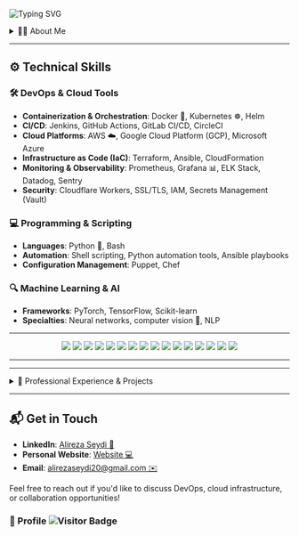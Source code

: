 ![Typing SVG](https://readme-typing-svg.demolab.com?font=Ubuntu+Mono&weight=300&pause=1000&color=00A909&width=435&lines=Hi+there+%F0%9F%91%8B+I'm+Alireza+Seydi;Welcome+to+my+Github+Profile!;I'm+an+Experienced+DevOps+Engineer;AI+Enthusiast;Always+Learning+New+Tech)
<details>
<summary> 👨‍💻 About Me </summary>

I’m a **Computer Engineering graduate** and an experienced **DevOps Engineer** with a focus on building scalable, secure, and highly optimized infrastructures. My expertise lies in orchestrating complex systems, streamlining CI/CD processes, and driving automation across development and operational environments.

I’m proficient in **Python** and **bash scripting**, and have a strong background in **cloud computing**, **containerization**, and **system performance tuning**. While my core focus is on DevOps engineering, I’m also passionate about **Artificial Intelligence** and its transformative impact on automation and intelligent monitoring.
</details>

---


## ⚙️ Technical Skills 

### 🛠️ **DevOps & Cloud Tools**
- **Containerization & Orchestration**: Docker 🐳, Kubernetes ☸️, Helm  
- **CI/CD**: Jenkins, GitHub Actions, GitLab CI/CD, CircleCI  
- **Cloud Platforms**: AWS ☁️, Google Cloud Platform (GCP), Microsoft Azure  
- **Infrastructure as Code (IaC)**: Terraform, Ansible, CloudFormation  
- **Monitoring & Observability**: Prometheus, Grafana 📊, ELK Stack, Datadog, Sentry  
- **Security**: Cloudflare Workers, SSL/TLS, IAM, Secrets Management (Vault)  

### 💻 **Programming & Scripting**
- **Languages**: Python 🐍, Bash  
- **Automation**: Shell scripting, Python automation tools, Ansible playbooks  
- **Configuration Management**: Puppet, Chef  

### 🔍 **Machine Learning & AI**
- **Frameworks**: PyTorch, TensorFlow, Scikit-learn  
- **Specialties**: Neural networks, computer vision 👀, NLP  



---

<p align="center">
  <!-- Languages -->
  <img src="https://img.shields.io/badge/-Python-0b5394?style=for-the-badge&logo=python&logoColor=white"/>
  <img src="https://img.shields.io/badge/-Bash_Scripting-5b5b5b?style=for-the-badge&logo=gnu-bash&logoColor=white"/>
  <img src="https://img.shields.io/badge/-DevOps-fff355?style=for-the-badge&logo=linux&logoColor=black"/>
  <!-- DevOps Tools -->
  <img src="https://img.shields.io/badge/-Docker-0db7ed?style=for-the-badge&logo=docker&logoColor=white"/>
  <img src="https://img.shields.io/badge/-Jenkins-D24939?style=for-the-badge&logo=jenkins&logoColor=white"/>
  <img src="https://img.shields.io/badge/-GitHub_Actions-0000?style=for-the-badge&logo=github-actions&logoColor=blue&color=white"/>
  <img src="https://img.shields.io/badge/-GitLab_CI/CD-59498b?style=for-the-badge&logo=gitlab&logoColor=white"/>
  <img src="https://img.shields.io/badge/-CircleCI-343434?style=for-the-badge&logo=circleci&logoColor=white"/>
  <!-- Cloud Platforms -->
  <img src="https://img.shields.io/badge/-AWS-232F3E?style=for-the-badge&logo=amazon-aws&logoColor=white"/>
  <img src="https://img.shields.io/badge/-Azure-0078D4?style=for-the-badge&logo=microsoft-azure&logoColor=white"/>
  <!-- Monitoring -->
  <img src="https://img.shields.io/badge/-Sentry-362D59?style=for-the-badge&logo=sentry&logoColor=white"/>
  <img src="https://img.shields.io/badge/-ELK_Stack-005571?style=for-the-badge&logo=elastic-stack&logoColor=white"/>
  <!-- Machine Learning -->
  <img src="https://img.shields.io/badge/-PyTorch-EE4C2C?style=for-the-badge&logo=pytorch&logoColor=white"/>
  <img src="https://img.shields.io/badge/-TensorFlow-FF6F00?style=for-the-badge&logo=tensorflow&logoColor=white"/>
  <!-- Embedded Systems -->
  <img src="https://img.shields.io/badge/-Arduino-00979D?style=for-the-badge&logo=arduino&logoColor=white"/>
  <img src="https://img.shields.io/badge/-Raspberry_Pi-A22846?style=for-the-badge&logo=raspberry-pi&logoColor=white"/>
</p>

---


---

<details>
  <summary>💼 Professional Experience & Projects</summary>

1. **Full System Migration and Optimization**  
   - Migrated a complex system with three frontends, three backends, and three large databases from shared hosting to VPS.  
   - Dockerized the entire stack and implemented seamless CI/CD pipelines using **special deployment strategies** to ensure zero downtime during rollouts.  
   - Handled CDN and server security, improved backend responsiveness from 45 to over 1000 requests per second, and optimized resource usage to below 25%.  
   - Implemented DDoS protection and scalable infrastructure despite the system’s monolithic origins.  

2. **WordPress Performance Optimization**  
   - Optimized a WordPress site’s response time from 12 seconds to 2 seconds on VPS, enhancing GTmetrix scores from F to D.  

3. **Dockerization & CI/CD**  
   - Dockerized multiple projects with minimal image sizes and automated deployment to private registries.  
   - Streamlined multi-environment CI/CD processes to enable rapid deployments.  

4. **Code Security & Quality Assurance**  
   - Integrated **SonarQube** and **vulnerability scanning tools** into CI/CD pipelines to ensure code quality and secure codebases.  

5. **Custom Testing Framework Integration**  
   - Integrated test scripts, developed by various department heads, into CI/CD pipelines to provide real-time feedback on code stability and functionality during the development lifecycle.  

6. **Advanced Logging & Monitoring**  
   - Designed a robust logging and monitoring system with **Sentry** and **ELK Stack**, ensuring real-time issue tracking and granular visibility into application performance.  
   - Implemented log rotation and access management to optimize log processing and storage.  

7. **Role-Based Access Control (RBAC)**  
   - Developed a comprehensive RBAC system for CI/CD pipelines and infrastructure, allowing granular access to logs, monitoring dashboards, and deployment reports.  
   - Enabled developers and stakeholders to access relevant data and self-troubleshoot issues without escalating to higher roles.  

8. **Server-Side Caching**  
   - Implemented intelligent caching mechanisms to reduce response times and boost application performance.  

9. **Custom Notification Systems**  
   - Built notification integrations for Slack, Telegram, Discord, and email with detailed context, user activity tracking, and push details.  

10. **Automation & Infrastructure Management**  
    - Automated routine tasks with scripts and Ansible playbooks, covering auto-backup, firewall rule updates, and server maintenance.  
11. **Advanced Log Monitoring with AI Integration**  
    - Developed an AI-powered monitoring system to analyze logs and identify unusual traffic or suspicious behavior patterns, providing proactive threat detection and alerting.
12. **BTC Price Prediction Model**  
    - Created an AI model that performs price prediction for Bitcoin based on historical data, allowing for configurable time-step predictions to assess potential market trends.  
13. **Hobby Projects**  
    - I have a passion for building innovative solutions using Arduino or electronics and have developed several creative projects available in my GitHub Repositories. 

</details>

---


## 📬 Get in Touch

- **LinkedIn**: [Alireza Seydi 💼](https://www.linkedin.com/in/alireza-seydi/)   
- **Personal Website**: [Website 💻](https://)  
- **Email**: [alirezaseydi20@gmail.com ✉️](mailto:alirezaseydi20@gmail.com)  

Feel free to reach out if you'd like to discuss DevOps, cloud infrastructure, or collaboration opportunities!
### 👀 Profile ![Visitor Badge](https://visitor-badge.laobi.icu/badge?page_id=CogniEpoch.visitor-badge)

